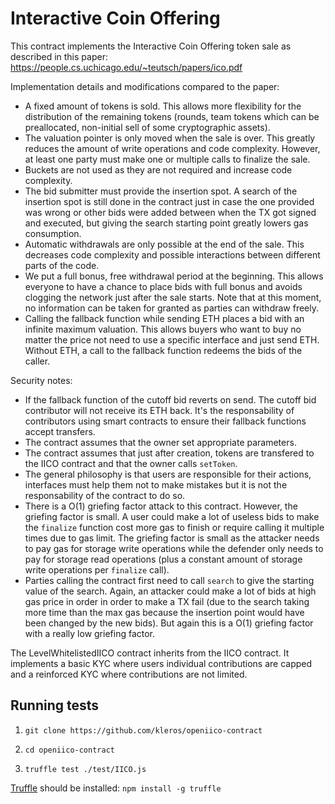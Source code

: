 # Interactive Coin Offering


This contract implements the Interactive Coin Offering token sale as described in this paper:
https://people.cs.uchicago.edu/~teutsch/papers/ico.pdf

Implementation details and modifications compared to the paper:
- A fixed amount of tokens is sold. This allows more flexibility for the distribution of the remaining tokens (rounds, team tokens which can be preallocated, non-initial sell of some cryptographic assets).
- The valuation pointer is only moved when the sale is over. This greatly reduces the amount of write operations and code complexity. However, at least one party must make one or multiple calls to finalize the sale.
- Buckets are not used as they are not required and increase code complexity.
- The bid submitter must provide the insertion spot. A search of the insertion spot is still done in the contract just in case the one provided was wrong or other bids were added between when the TX got signed and executed, but giving the search starting point greatly lowers gas consumption.
- Automatic withdrawals are only possible at the end of the sale. This decreases code complexity and possible interactions between different parts of the code.
- We put a full bonus, free withdrawal period at the beginning. This allows everyone to have a chance to place bids with full bonus and avoids clogging the network just after the sale starts. Note that at this moment, no information can be taken for granted as parties can withdraw freely.
- Calling the fallback function while sending ETH places a bid with an infinite maximum valuation. This allows buyers who want to buy no matter the price not need to use a specific interface and just send ETH. Without ETH, a call to the fallback function redeems the bids of the caller.

Security notes:
- If the fallback function of the cutoff bid reverts on send. The cutoff bid contributor will not receive its ETH back. It's the responsability of contributors using smart contracts to ensure their fallback functions accept transfers.
- The contract assumes that the owner set appropriate parameters.
- The contract assumes that just after creation, tokens are transfered to the IICO contract and that the owner calls `setToken`.
- The general philosophy is that users are responsible for their actions, interfaces must help them not to make mistakes but it is not the responsability of the contract to do so.
- There is a O(1) griefing factor attack to this contract. However, the griefing factor is small. A user could make a lot of useless bids to make the `finalize` function cost more gas to finish or require calling it multiple times due to gas limit.
The griefing factor is small as the attacker needs to pay gas for storage write operations while the defender only needs to pay for storage read operations (plus a constant amount of storage write operations per `finalize` call).
- Parties calling the contract first need to call `search` to give the starting value of the search. Again, an attacker could make a lot of bids at high gas price in order in order to make a TX fail (due to the search taking more time than the max gas because the insertion point would have been changed by the new bids). But again this is a O(1) griefing factor with a really low griefing factor.

The LevelWhitelistedIICO contract inherits from the IICO contract. It implements a basic KYC where users individual contributions are capped and a reinforced KYC where contributions are not limited.


## Running tests

1. `git clone https://github.com/kleros/openiico-contract`

2. `cd openiico-contract`

3. `truffle test ./test/IICO.js`

[Truffle](http://truffleframework.com/) should be installed: `npm install -g truffle`
